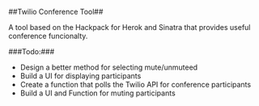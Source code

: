 ##Twilio Conference Tool##

A tool based on the Hackpack for Herok and Sinatra that provides useful conference funcionalty.

###Todo:###
- Design a better method for selecting mute/unmuteed
- Build a UI for displaying participants
- Create a function that polls the Twilio API for conference participants
- Build a UI and Function for muting participants